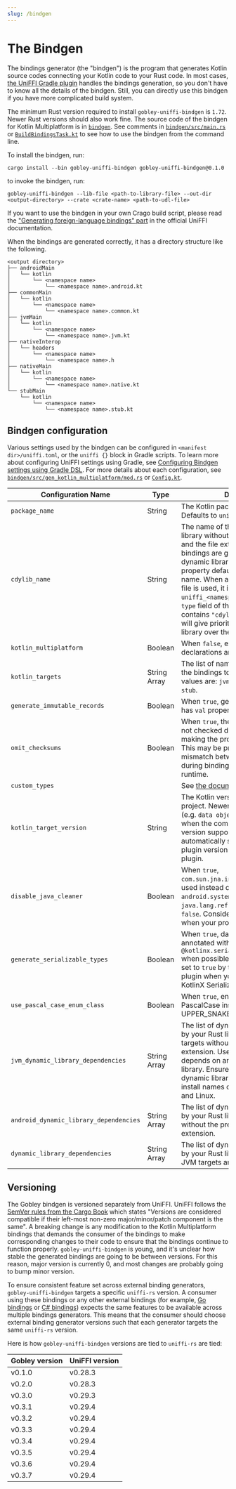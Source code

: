 ```yaml
---
slug: /bindgen
---
```


# The Bindgen

The bindings generator (the "bindgen") is the program that generates Kotlin source codes connecting
your Kotlin code to your Rust code. In most cases, [the UniFFI Gradle plugin](#the-uniffi-plugin)
handles the bindings generation, so you don't have to know all the details of the bindgen. Still,
you can directly use this bindgen if you have more complicated build system.

The minimum Rust version required to install `gobley-uniffi-bindgen` is `1.72`. Newer Rust versions
should also work fine. The source code of the bindgen for Kotlin Multiplatform is in [
`bindgen`](https://github.com/gobley/gobley/tree/main/bindgen).
See comments in [
`bindgen/src/main.rs`](https://github.com/gobley/gobley/tree/main/bindgen/src/main.rs) or
[
`BuildBindingsTask.kt`](https://github.com/gobley/gobley/tree/main/build-logic/gobley-gradle-uniffi/src/main/kotlin/tasks/BuildBindingsTask.kt)
to see how to use the bindgen from the command line.

To install the bindgen, run:

```shell
cargo install --bin gobley-uniffi-bindgen gobley-uniffi-bindgen@0.1.0
```

to invoke the bindgen, run:

```shell
gobley-uniffi-bindgen --lib-file <path-to-library-file> --out-dir <output-directory> --crate <crate-name> <path-to-udl-file>
```

If you want to use the bindgen in your own Crago build script, please read the
["Generating foreign-language bindings" part](https://mozilla.github.io/uniffi-rs/tutorial/foreign_language_bindings.html)
in the official UniFFI documentation.

When the bindings are generated correctly, it has a directory structure like the following.

```
<output directory>
├── androidMain
│   └── kotlin
│       └── <namespace name>
│           └── <namespace name>.android.kt
├── commonMain
│   └── kotlin
│       └── <namespace name>
│           └── <namespace name>.common.kt
├── jvmMain
│   └── kotlin
│       └── <namespace name>
│           └── <namespace name>.jvm.kt
├── nativeInterop
│   └── headers
│       └── <namespace name>
│           └── <namespace name>.h
├── nativeMain
│   └── kotlin
│       └── <namespace name>
│           └── <namespace name>.native.kt
└── stubMain
    └── kotlin
        └── <namespace name>
            └── <namespace name>.stub.kt
```

## Bindgen configuration

Various settings used by the bindgen can be configured in `<manifest dir>/uniffi.toml`, or the
`uniffi {}` block in Gradle scripts. To learn more about configuring UniFFI settings using Gradle,
see [Configuring Bindgen settings using Gradle DSL](./2-gradle-plugins/2-uniffi-plugin.md#configuring-bindgen-settings-using-gradle-dsl).
For more details about each configuration, see [
`bindgen/src/gen_kotlin_multiplatform/mod.rs`](https://github.com/gobley/gobley/tree/main/bindgen/src/gen_kotlin_multiplatform/mod.rs)
or [
`Config.kt`](https://github.com/gobley/gobley/tree/main/build-logic/gobley-gradle-uniffi/src/main/kotlin/Config.kt).

| Configuration Name                     | Type         | Description                                                                                                                                                                                                                                                                                                                                                                                                                                                      |
|----------------------------------------|--------------|------------------------------------------------------------------------------------------------------------------------------------------------------------------------------------------------------------------------------------------------------------------------------------------------------------------------------------------------------------------------------------------------------------------------------------------------------------------|
| `package_name`                         | String       | The Kotlin package name to use. Defaults to `uniffi.<namespace name>`.                                                                                                                                                                                                                                                                                                                                                                                           |
| `cdylib_name`                          | String       | The name of the resulting dynamic library without the prefix (e.g. `lib`) and the file extension. When the bindings are generated from a dynamic library, the value of this property defaults to the library's name. When a static library or a UDL file is used, it is set to `uniffi_<namespace>`. When the `crate-type` field of the Cargo manifest contains `"cdylib"`, the UniFFI plugin will give priority to the dynamic library over the static library. |
| `kotlin_multiplatform`                 | Boolean      | When `false`, expect/actual declarations are not used.                                                                                                                                                                                                                                                                                                                                                                                                           |
| `kotlin_targets`                       | String Array | The list of names of Kotlin targets of the bindings to generate. Possible values are: `jvm`, `android`, `native`, and `stub`.                                                                                                                                                                                                                                                                                                                                    |
| `generate_immutable_records`           | Boolean      | When `true`, generated data classes has `val` properties instead of `var`.                                                                                                                                                                                                                                                                                                                                                                                       |
| `omit_checksums`                       | Boolean      | When `true`, the library checksums are not checked during initialization, making the process slightly faster. This may be problematic if there is a mismatch between libraries used during binding generation and runtime.                                                                                                                                                                                                                                       |
| `custom_types`                         |              | See [the documentation](https://mozilla.github.io/uniffi-rs/0.29/types/custom_types.html#custom-types-in-the-bindings-code)                                                                                                                                                                                                                                                                                                                                      |
| `kotlin_target_version`                | String       | The Kotlin version used by your project. Newer syntax will be used (e.g. `data object` or `Enum.entries`) when the compiler of the specified version supports. This is automatically set to the Kotlin Gradle plugin version by the UniFFI Gradle plugin.                                                                                                                                                                                                        |
| `disable_java_cleaner`                 | Boolean      | When `true`, `com.sun.jna.internal.Cleaner` will be used instead of `android.system.SystemCleaner` or `java.lang.ref.Cleaner`. Defaults to `false`. Consider changing this option when your project targets JVM 1.8.                                                                                                                                                                                                                                             |
| `generate_serializable_types`          | Boolean      | When `true`, data classes will be annotated with `@kotlinx.serialization.Serializable` when possible. This is automatically set to `true` by the UniFFI Gradle plugin when your Kotlin project uses KotlinX Serialization.                                                                                                                                                                                                                                       |
| `use_pascal_case_enum_class`           | Boolean      | When `true`, enum classes will use PascalCase instead of UPPER_SNAKE_CASE.                                                                                                                                                                                                                                                                                                                                                                                       |
| `jvm_dynamic_library_dependencies`     | String Array | The list of dynamic libraries required by your Rust library on Desktop JVM targets without the prefix and the file extension. Use this if your project depends on an external dynamic library. Ensure the dependent dynamic libraries have the correct install names or SONAMEs on macOS and Linux.                                                                                                                                                              |
| `android_dynamic_library_dependencies` | String Array | The list of dynamic libraries required by your Rust library on Android without the prefix and the file extension.                                                                                                                                                                                                                                                                                                                                                |
| `dynamic_library_dependencies`         | String Array | The list of dynamic libraries required by your Rust library on both Desktop JVM targets and Android targets.                                                                                                                                                                                                                                                                                                                                                     |

## Versioning

The Gobley bindgen is versioned separately from UniFFI. UniFFI follows the
[SemVer rules from the Cargo Book](https://doc.rust-lang.org/cargo/reference/resolver.html#semver-compatibility)
which states "Versions are considered compatible if their left-most non-zero major/minor/patch
component is the same". A breaking change is any modification to the Kotlin Multiplatform bindings
that demands the consumer of the bindings to make corresponding changes to their code to ensure that
the bindings continue to function properly. `gobley-uniffi-bindgen` is young, and it's
unclear how stable the generated bindings are going to be between versions. For this reason, major
version is currently 0, and most changes are probably going to bump minor version.

To ensure consistent feature set across external binding generators, `gobley-uniffi-bindgen`
targets a specific `uniffi-rs` version. A consumer using these bindings or any other external
bindings (for example, [Go bindings](https://github.com/NordSecurity/uniffi-bindgen-go/) or
[C# bindings](https://github.com/NordSecurity/uniffi-bindgen-cs)) expects the same features to be
available across multiple bindings generators. This means that the consumer should choose external
binding generator versions such that each generator targets the same `uniffi-rs` version.

Here is how `gobley-uniffi-bindgen` versions are tied to `uniffi-rs` are tied:

| Gobley version | UniFFI version |
|----------------|----------------|
| v0.1.0         | v0.28.3        |
| v0.2.0         | v0.28.3        |
| v0.3.0         | v0.29.3        |
| v0.3.1         | v0.29.4        |
| v0.3.2         | v0.29.4        |
| v0.3.3         | v0.29.4        |
| v0.3.4         | v0.29.4        |
| v0.3.5         | v0.29.4        |
| v0.3.6         | v0.29.4        |
| v0.3.7         | v0.29.4        |
